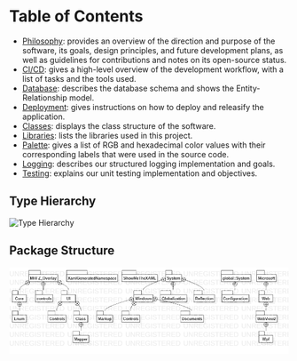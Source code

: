 # Table of Contents

- [Philosophy](./philosophy.md): provides an overview of the direction and purpose of the software, its goals, design principles, and future development plans, as well as guidelines for contributions and notes on its open-source status.
- [CI/CD](./cicd.md): gives a high-level overview of the development workflow, with a list of tasks and the tools used.
- [Database](./database.md): describes the database schema and shows the Entity-Relationship model.
- [Deployment](./deployment.md): gives instructions on how to deploy and releasify the application.
- [Classes](./classes.md): displays the class structure of the software.
- [Libraries](./libraries.md): lists the libraries used in this project.
- [Palette](./palette.md): gives a list of RGB and hexadecimal color values with their corresponding labels that were used in the source code.
- [Logging](./logging.md): describes our structured logging implementation and goals.
- [Testing](./testing.md): explains our unit testing implementation and objectives.

## Type Hierarchy

![Type Hierarchy](./res/img/Type%20Hierarchy.png)

## Package Structure

![Package Structure](./res/img/Package%20Structure.png)
